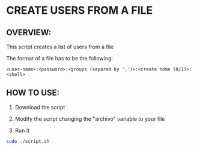 # CREATE USERS FROM A FILE 

## OVERVIEW:

This script creates a list of users from a file

The format of a file has to be the following:

`<user-name>:<password>:<groups (separed by ',')>:<create home (0/1)>:<shell>`

## HOW TO USE:

1. Download the script 

2. Modify the script changing the "archivo" variable to your file

3. Run it

```bash 
sudo ./script.sh  
```
